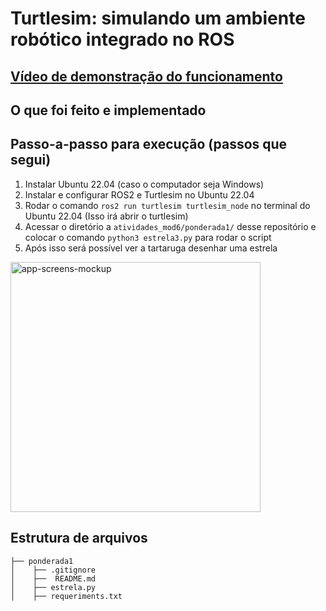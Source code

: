 # Turtlesim: simulando um ambiente robótico integrado no ROS

## [Vídeo de demonstração do funcionamento]('')

## O que foi feito e implementado


## Passo-a-passo para execução (passos que segui)

1. Instalar Ubuntu 22.04 (caso o computador seja Windows)
2. Instalar e configurar ROS2 e Turtlesim no Ubuntu 22.04
3. Rodar o comando `ros2 run turtlesim turtlesim_node` no terminal do Ubuntu 22.04 (Isso irá abrir o turtlesim)
4. Acessar o diretório a `atividades_mod6/ponderada1/` desse repositório e colocar o comando `python3 estrela3.py` para rodar o script
5. Após isso será possível ver a tartaruga desenhar uma estrela

<img src="https://user-images.githubusercontent.com/99221221/233877543-8e39f7ea-5b9c-4130-b0b7-46db46f5079e.png" width="400" alt="app-screens-mockup"/>


## Estrutura de arquivos

```
├── ponderada1
│    ├── .gitignore
│    ├──  README.md
│    ├── estrela.py
│    ├── requeriments.txt
``` 

